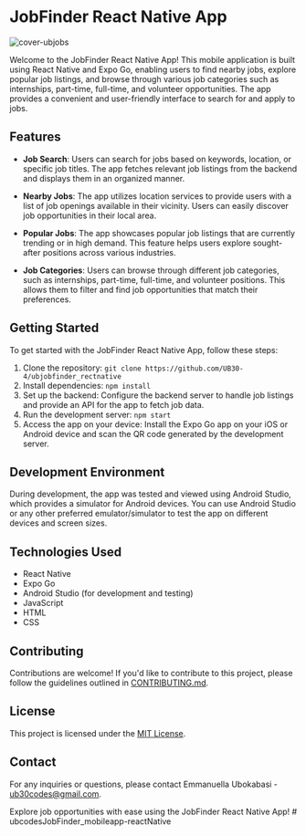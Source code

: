 # JobFinder React Native App

![cover-ubjobs](https://github.com/UB30-4/ubjobfinder_rectnative/assets/101749091/6e544efa-bac8-403f-b62e-daabf4d002f9)


Welcome to the JobFinder React Native App! This mobile application is built using React Native and Expo Go, enabling users to find nearby jobs, explore popular job listings, and browse through various job categories such as internships, part-time, full-time, and volunteer opportunities. The app provides a convenient and user-friendly interface to search for and apply to jobs.

## Features

- **Job Search**: Users can search for jobs based on keywords, location, or specific job titles. The app fetches relevant job listings from the backend and displays them in an organized manner.

- **Nearby Jobs**: The app utilizes location services to provide users with a list of job openings available in their vicinity. Users can easily discover job opportunities in their local area.

- **Popular Jobs**: The app showcases popular job listings that are currently trending or in high demand. This feature helps users explore sought-after positions across various industries.

- **Job Categories**: Users can browse through different job categories, such as internships, part-time, full-time, and volunteer positions. This allows them to filter and find job opportunities that match their preferences.

## Getting Started

To get started with the JobFinder React Native App, follow these steps:

1. Clone the repository: `git clone https://github.com/UB30-4/ubjobfinder_rectnative`
2. Install dependencies: `npm install`
3. Set up the backend: Configure the backend server to handle job listings and provide an API for the app to fetch job data.
4. Run the development server: `npm start`
5. Access the app on your device: Install the Expo Go app on your iOS or Android device and scan the QR code generated by the development server.

## Development Environment

During development, the app was tested and viewed using Android Studio, which provides a simulator for Android devices. You can use Android Studio or any other preferred emulator/simulator to test the app on different devices and screen sizes.

## Technologies Used

- React Native
- Expo Go
- Android Studio (for development and testing)
- JavaScript
- HTML
- CSS

## Contributing

Contributions are welcome! If you'd like to contribute to this project, please follow the guidelines outlined in [CONTRIBUTING.md](link-to-contributing.md).

## License

This project is licensed under the [MIT License](link-to-license.md).

## Contact

For any inquiries or questions, please contact Emmanuella Ubokabasi - ub30codes@gmail.com.

Explore job opportunities with ease using the JobFinder React Native App!
#   u b c o d e s J o b F i n d e r _ m o b i l e a p p - r e a c t N a t i v e  
 